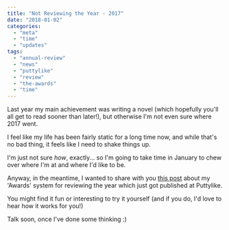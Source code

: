 ```yaml
---
title: "Not Reviewing the Year - 2017"
date: "2018-01-02"
categories: 
  - "meta"
  - "time"
  - "updates"
tags: 
  - "annual-review"
  - "news"
  - "puttylike"
  - "review"
  - "the-awards"
  - "time"
---
```


Last year my main achievement was writing a novel (which hopefully you'll all get to read sooner than later!), but otherwise I'm not even sure where 2017 went.

I feel like my life has been fairly static for a long time now, and while that's no bad thing, it feels like I need to shake things up.

I'm just not sure _how_, exactly... so I'm going to take time in January to chew over where I'm at and where I'd like to be.

Anyway, in the meantime, I wanted to share with you [this post](http://puttylike.com/the-awards-a-super-fun-and-insightful-way-to-review-your-year/) about my 'Awards' system for reviewing the year which just got published at Puttylike.

You might find it fun or interesting to try it yourself (and if you do, I'd love to hear how it works for you!)

Talk soon, once I've done some thinking :)
